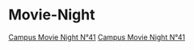 # Movie-Night

[Campus Movie Night N°41](20211028-Campus-Movie-Night-N43.md)
[Campus Movie Night N°41](20211014_Movie_Night.md)
